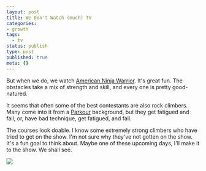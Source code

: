 ```yaml
---
layout: post
title: We Don't Watch (much) TV
categories:
- growth
tags:
  - tv
status: publish
type: post
published: true
meta: {}
---
```


But when we do, we watch 
[American Ninja Warrior](http://en.wikipedia.org/wiki/American_Ninja_Warrior).
It's great fun. The obstacles take a mix of strength and skill, and every one is pretty good-natured.

It seems that often some of the best contestants are also rock climbers. Many come into it from a 
[Parkour](http://en.wikipedia.org/wiki/Parkour) background, but they get fatigued and fall, or, have bad technique, get fatigued, and fall.

The courses look doable. I know some extremely strong climbers who have tried to get on the show. I'm not sure why they've not gotten on the show. It's a fun goal to think about. Maybe one of these upcoming days, I'll make it to the show. We shall see.

![](http://static.parade.condenast.com/wp-content/uploads/2013/08/american-ninja-warrior-ftr.jpg)

